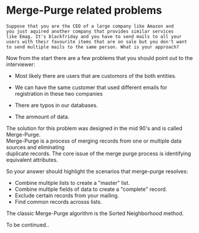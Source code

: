 # Merge-Purge related problems

    Suppose that you are the CEO of a large company like Amazon and  
    you just aquired another company that provides similar services  
    like Emag. It's blackfriday and you have to send mails to all your 
    users with their favourite items that are on sale but you don't want to send multiple mails to the same person. What is your approach?  

Now from the start there are a few problems that you should point out to the interviewer:  

* Most likely there are users that are customors of the both entities.  
* We can have the same customer that used different emails for registration in these two companies  

* There are typos in our databases.

* The ammount of data.  

The solution for this problem was designed in the mid 90's and is called Merge-Purge.  
Merge-Purge is a process of merging records from one or multiple data sources and eliminating  
duplicate records. The core issue of the merge purge process is identifying equivalent attributes.  

So your answer should highlight the scenarios that merge-purge resolves:  

* Combine multiple lists to create a "master" list.  
* Combine multiple fields of data to create a "complete" record.
* Exclude certain records from your mailing.
* Find common records acrosss lists.

The classic Merge-Purge algorithm is the Sorted Neighborhood method.

To be continued..


